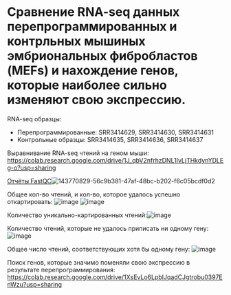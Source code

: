 # Cравнение RNA-seq данных перепрограммированных и контрльных мышиных эмбриональных фибробластов (MEFs) и нахождение генов, которые наиболее сильно изменяют свою экспрессию.
RNA-seq образцы:
- Перепрограммированные: SRR3414629, SRR3414630, SRR3414631 
- Контрольные образцы: SRR3414635, SRR3414636, SRR3414637

Выравнивание RNA-seq чтений на геном мыши:
https://colab.research.google.com/drive/1J_qbV2nfrhzDNL1IvLjTHkdynYDLEg-o?usp=sharing

[Отчёты FastQC](/data/FastQC_Reports.md)![143770829-56c9b381-47af-48bc-b202-f6c05bcdf0d2](https://user-images.githubusercontent.com/60548614/143770849-86c152df-ea89-4853-93f1-e76ef5bc6f8f.png)


Общее кол-во чтений, и кол-во, которое удалось успешно откартировать: 
![image](https://user-images.githubusercontent.com/60548614/143770815-d9947b83-cdb9-45c2-989f-2613a558f2c8.png)
![image](https://user-images.githubusercontent.com/60548614/143770829-56c9b381-47af-48bc-b202-f6c05bcdf0d2.png)

Количество уникально-картированных чтений:![image](https://user-images.githubusercontent.com/60548614/143773136-44db945a-ab8b-4ba9-b2bd-b45fb33bbdc6.png)

Количество чтений, которые не удалось приписать ни одному гену:
![image](https://user-images.githubusercontent.com/60548614/143773222-1aa4efee-f9a8-46af-b88d-337f01abb798.png)

Общее число чтений, соответствующих хотя бы одному гену:
![image](https://user-images.githubusercontent.com/60548614/143773272-28045670-cebf-44ea-9286-afab1422086a.png)


Поиск генов, которые значимо поменяли свою экспрессию в результате перепрограммирования:
https://colab.research.google.com/drive/1XsEvLo6LpbIJqadCJgtrobu0397EnWzu?usp=sharing
